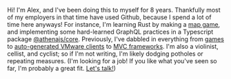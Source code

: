 Hi! I'm Alex, and I've been doing this to myself for 8 years. Thankfully most of my employers in that time have used Github, because I spend a lot of time here anyways! For instance, I'm learning Rust by making a [map game](https://github.com/aldahick/mapgame), and implementing some hard-learned GraphQL practices in a Typescript package [@athenajs/core](https://github.com/aldahick/athena). Previously, I've dabbled in everything from [games](https://github.com/aldahick/dotter) to [auto-generated VMware clients](https://github.com/hyperqube-io/vsphere-soap) to [MVC frameworks](https://github.com/crossroads-education?q=eta&type=source&language=&sort=stargazers). I'm also a violinist, cellist, and cyclist; so if I'm not writing, I'm likely dodging potholes or repeating measures. (I'm looking for a job! If you like what you've seen so far, I'm probably a great fit. [Let's talk!](alex@alexhicks.net))
